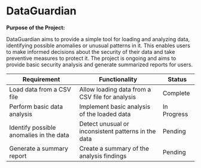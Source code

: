 # DataGuardian

**Purpose of the Project:**

DataGuardian aims to provide a simple tool for loading and analyzing data, identifying possible anomalies or unusual patterns in it. This enables users to make informed decisions about the security of their data and take preventive measures to protect it. The project is ongoing and aims to provide basic security analysis and generate summarized reports for users.



| Requirement                                | Functionality                                        | Status          |
|--------------------------------------------|------------------------------------------------------|-----------------|
| Load data from a CSV file                  | Allow loading data from a CSV file for analysis      | Complete        |
| Perform basic data analysis                | Implement basic analysis of the loaded data          | In Progress     |
| Identify possible anomalies in the data    | Detect unusual or inconsistent patterns in the data | Pending         |
| Generate a summary report                  | Create a summary of the analysis findings            | Pending         |


